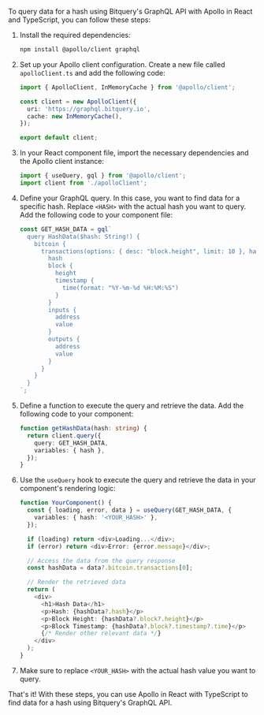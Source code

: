 To query data for a hash using Bitquery's GraphQL API with Apollo in React and TypeScript, you can follow these steps:

1. Install the required dependencies:
   ```bash
   npm install @apollo/client graphql
   ```

2. Set up your Apollo client configuration. Create a new file called `apolloClient.ts` and add the following code:
   ```typescript
   import { ApolloClient, InMemoryCache } from '@apollo/client';

   const client = new ApolloClient({
     uri: 'https://graphql.bitquery.io',
     cache: new InMemoryCache(),
   });

   export default client;
   ```

3. In your React component file, import the necessary dependencies and the Apollo client instance:
   ```typescript
   import { useQuery, gql } from '@apollo/client';
   import client from './apolloClient';
   ```

4. Define your GraphQL query. In this case, you want to find data for a specific hash. Replace `<HASH>` with the actual hash you want to query. Add the following code to your component file:
   ```typescript
   const GET_HASH_DATA = gql`
     query HashData($hash: String!) {
       bitcoin {
         transactions(options: { desc: "block.height", limit: 10 }, hash: { is: $hash }) {
           hash
           block {
             height
             timestamp {
               time(format: "%Y-%m-%d %H:%M:%S")
             }
           }
           inputs {
             address
             value
           }
           outputs {
             address
             value
           }
         }
       }
     }
   `;
   ```

5. Define a function to execute the query and retrieve the data. Add the following code to your component:
   ```typescript
   function getHashData(hash: string) {
     return client.query({
       query: GET_HASH_DATA,
       variables: { hash },
     });
   }
   ```

6. Use the `useQuery` hook to execute the query and retrieve the data in your component's rendering logic:
   ```typescript
   function YourComponent() {
     const { loading, error, data } = useQuery(GET_HASH_DATA, {
       variables: { hash: '<YOUR_HASH>' },
     });

     if (loading) return <div>Loading...</div>;
     if (error) return <div>Error: {error.message}</div>;

     // Access the data from the query response
     const hashData = data?.bitcoin.transactions[0];

     // Render the retrieved data
     return (
       <div>
         <h1>Hash Data</h1>
         <p>Hash: {hashData?.hash}</p>
         <p>Block Height: {hashData?.block?.height}</p>
         <p>Block Timestamp: {hashData?.block?.timestamp?.time}</p>
         {/* Render other relevant data */}
       </div>
     );
   }
   ```

7. Make sure to replace `<YOUR_HASH>` with the actual hash value you want to query.

That's it! With these steps, you can use Apollo in React with TypeScript to find data for a hash using Bitquery's GraphQL API.